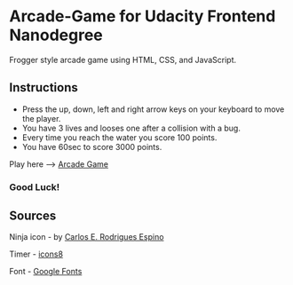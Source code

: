 
Arcade-Game for Udacity Frontend Nanodegree
===========================================

Frogger style arcade game using HTML, CSS, and JavaScript.

## Instructions

- Press the up, down, left and right arrow keys on your keyboard to move the player.
- You have 3 lives and looses one after a collision with a bug.
- Every time you reach the water you score 100 points.
- You have 60sec to score 3000 points.

Play here --> [Arcade Game](https://danihazler.github.io/arcade-game-nanodegree/index.html)

### Good Luck!

## Sources

Ninja icon - by [Carlos E. Rodrigues Espino](https://www.iconfinder.com/icons/479477/avatar_ninja_samurai_warrior_icon#size=256)

Timer - [icons8](https://icons8.com/icon/set/timer/all)

Font - [Google Fonts](https://google.com/fonts)
